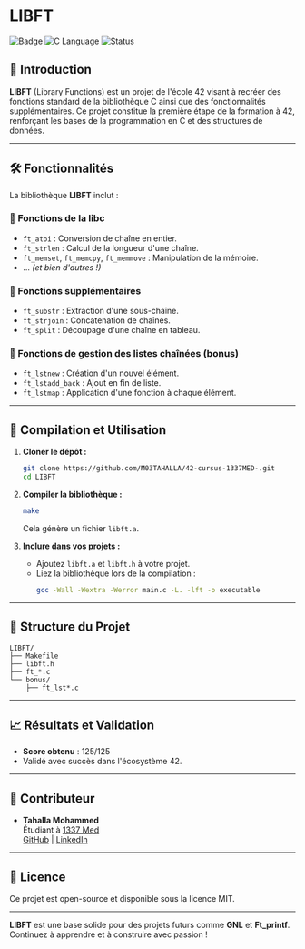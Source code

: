 
# LIBFT

![Badge](https://img.shields.io/badge/Score-125%2F125-brightgreen)
![C Language](https://img.shields.io/badge/Language-C-blue)
![Status](https://img.shields.io/badge/Status-Completed-success)

## 📖 Introduction

**LIBFT** (Library Functions) est un projet de l'école 42 visant à recréer des fonctions standard de la bibliothèque C ainsi que des fonctionnalités supplémentaires. Ce projet constitue la première étape de la formation à 42, renforçant les bases de la programmation en C et des structures de données.

---

## 🛠️ Fonctionnalités

La bibliothèque **LIBFT** inclut :  

### 🔹 Fonctions de la libc
- `ft_atoi` : Conversion de chaîne en entier.  
- `ft_strlen` : Calcul de la longueur d'une chaîne.  
- `ft_memset`, `ft_memcpy`, `ft_memmove` : Manipulation de la mémoire.  
- ... *(et bien d'autres !)*  

### 🔹 Fonctions supplémentaires
- `ft_substr` : Extraction d'une sous-chaîne.  
- `ft_strjoin` : Concatenation de chaînes.  
- `ft_split` : Découpage d'une chaîne en tableau.  

### 🔹 Fonctions de gestion des listes chaînées (bonus)
- `ft_lstnew` : Création d'un nouvel élément.  
- `ft_lstadd_back` : Ajout en fin de liste.  
- `ft_lstmap` : Application d'une fonction à chaque élément.  

---

## 🚀 Compilation et Utilisation

1. **Cloner le dépôt :**
   ```bash
   git clone https://github.com/M03TAHALLA/42-cursus-1337MED-.git
   cd LIBFT
   ```

2. **Compiler la bibliothèque :**
   ```bash
   make
   ```
   Cela génère un fichier `libft.a`.

3. **Inclure dans vos projets :**
   - Ajoutez `libft.a` et `libft.h` à votre projet.
   - Liez la bibliothèque lors de la compilation :
     ```bash
     gcc -Wall -Wextra -Werror main.c -L. -lft -o executable
     ```

---

## 📂 Structure du Projet

```
LIBFT/
├── Makefile
├── libft.h
├── ft_*.c
└── bonus/
    ├── ft_lst*.c
```

---

## 📈 Résultats et Validation

- **Score obtenu** : 125/125  
- Validé avec succès dans l'écosystème 42.

---

## 🤝 Contributeur

- **Tahalla Mohammed**  
  Étudiant à [1337 Med](https://www.1337.ma)  
  [GitHub](https://github.com/M03TAHALLA) | [LinkedIn](#)

---

## 📜 Licence

Ce projet est open-source et disponible sous la licence MIT.

---

**LIBFT** est une base solide pour des projets futurs comme **GNL** et **Ft_printf**. Continuez à apprendre et à construire avec passion !
